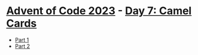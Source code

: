 # [Advent of Code 2023](../README.md) - [Day 7: Camel Cards](https://adventofcode.com/2023/day/7)


* [Part 1](part1/README.md)
* [Part 2](part2/README.md)
